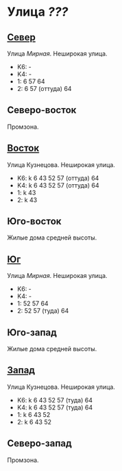 # Улица *???*

## [Север](./10440080.md)

Улица *Мирная*.
Неширокая улица.

* K6:   -
* K4:   -
* 1:    6   57  64
* 2:    6   57 (оттуда) 64

## Северо-восток

Промзона.

## [Восток](./450080.md)

Улица Кузнецова.
Неширокая улица.

* K6:   k
        6   43  52  57 (оттуда) 64
* K4:   k
        6   43  52  57 (оттуда) 64
* 1:    k
        43
* 2:    k
        43

## Юго-восток

Жилые дома средней высоты.

## [Юг](./10440090.md)

Улица *Мирная*.
Неширокая улица.

* K6:   -
* K4:   -
* 1:    52  57  64
* 2:    52  57 (туда)   64

## Юго-запад

Жилые дома средней высоты.

## [Запад](./420080.md)

Улица Кузнецова.
Неширокая улица.

* K6:   k
        6   43  52  57 (туда)   64
* K4:   k
        6   43  52  57 (туда)   64
* 1:    k
        6   43  52
* 2:    k
        6   43  52

## Северо-запад

Промзона.
